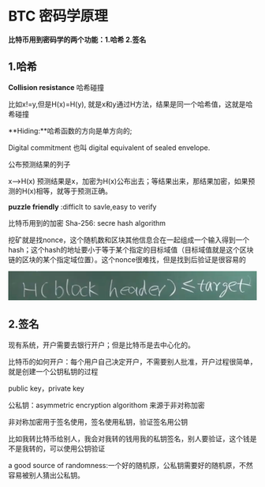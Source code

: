 # BTC 密码学原理





**比特币用到密码学的两个功能：1.哈希 2.签名**

## 1.哈希

**Collision resistance** 哈希碰撞

比如x!=y,但是H(x)=H(y), 就是x和y通过H方法，结果是同一个哈希值，这就是哈希碰撞



**Hiding:**哈希函数的方向是单方向的;



Digital commitment 也叫 digital equivalent of sealed envelope.

公布预测结果的列子

x-->H(x) 预测结果是x，加密为H(x)公布出去；等结果出来，那结果加密，如果预测的H(x)相等，就等于预测正确。



**puzzle friendly** :difficlt to savle,easy to verify



比特币用到的加密 Sha-256: secre hash algorithm



挖矿就是找nonce，这个随机数和区块其他信息合在一起组成一个输入得到一个hash；这个hash的地址要小于等于某个指定的目标域值（目标域值就是这个区块链的区块的某个指定域位置）。这个nonce很难找，但是找到后验证是很容易的

![image-20220913112307771](02-BTC密码学原理.assets/image-20220913112307771.png)







## 2.签名

现有系统，开户需要去银行开户；但是比特币是去中心化的。

比特币的如何开户：每个用户自己决定开户，不需要别人批准，开户过程很简单，就是创建一个公钥私钥的过程

public key，private key



公私钥：asymmetric encryption algorithom 来源于非对称加密



非对称加密用于签名使用，签名使用私钥，验证签名用公钥

比如我转比特币给别人，我会对我转的钱用我的私钥签名，别人要验证，这个钱是不是我转的，可以使用公钥验证



a good source of randomness:一个好的随机原，公私钥需要好的随机原，不然容易被别人猜出公私钥。

























